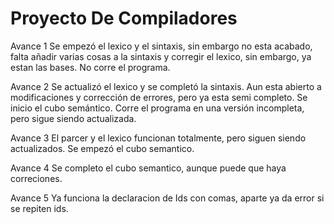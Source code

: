# Proyecto De Compiladores

Avance 1
Se empezó el lexico y el sintaxis, sin embargo no esta acabado, falta añadir
varias cosas a la sintaxis y corregir el lexico, sin embargo, ya estan las bases.
No corre el programa.

Avance 2
Se actualizó el lexico y se completó la sintaxis. Aun esta abierto a modificaciones
y corrección de errores, pero ya esta semi completo. Se inicio el cubo semántico.
Corre el programa en una versión incompleta, pero sigue siendo actualizada.

Avance 3
El parcer y el lexico funcionan totalmente, pero siguen siendo actualizados. Se empezó
el cubo semantico. 

Avance 4
Se completo el cubo semantico, aunque puede que haya correciones.

Avance 5
Ya funciona la declaracion de Ids con comas, aparte ya da error si se repiten ids.